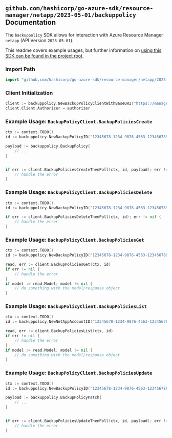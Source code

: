 
## `github.com/hashicorp/go-azure-sdk/resource-manager/netapp/2023-05-01/backuppolicy` Documentation

The `backuppolicy` SDK allows for interaction with Azure Resource Manager `netapp` (API Version `2023-05-01`).

This readme covers example usages, but further information on [using this SDK can be found in the project root](https://github.com/hashicorp/go-azure-sdk/tree/main/docs).

### Import Path

```go
import "github.com/hashicorp/go-azure-sdk/resource-manager/netapp/2023-05-01/backuppolicy"
```


### Client Initialization

```go
client := backuppolicy.NewBackupPolicyClientWithBaseURI("https://management.azure.com")
client.Client.Authorizer = authorizer
```


### Example Usage: `BackupPolicyClient.BackupPoliciesCreate`

```go
ctx := context.TODO()
id := backuppolicy.NewBackupPolicyID("12345678-1234-9876-4563-123456789012", "example-resource-group", "netAppAccountValue", "backupPolicyValue")

payload := backuppolicy.BackupPolicy{
	// ...
}


if err := client.BackupPoliciesCreateThenPoll(ctx, id, payload); err != nil {
	// handle the error
}
```


### Example Usage: `BackupPolicyClient.BackupPoliciesDelete`

```go
ctx := context.TODO()
id := backuppolicy.NewBackupPolicyID("12345678-1234-9876-4563-123456789012", "example-resource-group", "netAppAccountValue", "backupPolicyValue")

if err := client.BackupPoliciesDeleteThenPoll(ctx, id); err != nil {
	// handle the error
}
```


### Example Usage: `BackupPolicyClient.BackupPoliciesGet`

```go
ctx := context.TODO()
id := backuppolicy.NewBackupPolicyID("12345678-1234-9876-4563-123456789012", "example-resource-group", "netAppAccountValue", "backupPolicyValue")

read, err := client.BackupPoliciesGet(ctx, id)
if err != nil {
	// handle the error
}
if model := read.Model; model != nil {
	// do something with the model/response object
}
```


### Example Usage: `BackupPolicyClient.BackupPoliciesList`

```go
ctx := context.TODO()
id := backuppolicy.NewNetAppAccountID("12345678-1234-9876-4563-123456789012", "example-resource-group", "netAppAccountValue")

read, err := client.BackupPoliciesList(ctx, id)
if err != nil {
	// handle the error
}
if model := read.Model; model != nil {
	// do something with the model/response object
}
```


### Example Usage: `BackupPolicyClient.BackupPoliciesUpdate`

```go
ctx := context.TODO()
id := backuppolicy.NewBackupPolicyID("12345678-1234-9876-4563-123456789012", "example-resource-group", "netAppAccountValue", "backupPolicyValue")

payload := backuppolicy.BackupPolicyPatch{
	// ...
}


if err := client.BackupPoliciesUpdateThenPoll(ctx, id, payload); err != nil {
	// handle the error
}
```
